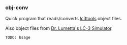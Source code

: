 ### obj-conv

Quick program that reads/converts [lc3tools](https://github.com/chiragsakhuja/lc3tools) object files.

Also object files from [Dr. Lumetta's LC-3 Simulator](http://highered.mheducation.com/sites/0072467509/student_view0/lc-3_simulator.html).

```
TODO: Usage
```
